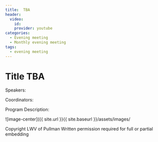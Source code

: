 ```yaml
---
title:  TBA
header: 
  video: 
    id:  
    provider: youtube
categories:
  - Evening meeting
  - Monthly evening meeting
tags:
  - evening meeting
---
```


# Title TBA

Speakers:

Coordinators: 

Program Description: 


![image-center]({{ site.url }}{{ site.baseurl }}/assets/images/

Copyright LWV of Pullman
Written permission required for full or partial embedding

<!---change the title to whatever you want the post to be titled
change the ID out to the end of the youtube link https://youtu.be/r61ARK4Qv9c -->

